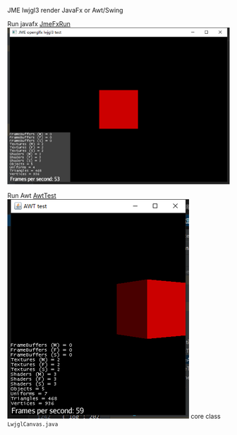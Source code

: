 

JME lwjgl3 render JavaFx or Awt/Swing

Run javafx
[JmeFxRun](fx-test%2Fsrc%2Fmain%2Fjava%2Fcom%2Fexample%2Ffxtest%2FJmeFxRun.java)
![img_1.png](imge%2Fimg_1.png)

Run Awt
[AwtTest](awt-test%2Fsrc%2Fmain%2Fjava%2Fcn%2Fdonting%2Ftest%2FAwtTest.java)
![img.png](imge%2Fimg.png)
core class  ``LwjglCanvas.java``